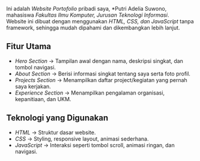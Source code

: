 Ini adalah *Website Portofolio* pribadi saya, *Putri Adelia Suwono, mahasiswa *Fakultas Ilmu Komputer, Jurusan Teknologi Informasi*.  
Website ini dibuat dengan menggunakan *HTML, CSS, dan JavaScript* tanpa framework, sehingga mudah dipahami dan dikembangkan lebih lanjut.

## Fitur Utama
- *Hero Section* → Tampilan awal dengan nama, deskripsi singkat, dan tombol navigasi.  
- *About Section* → Berisi informasi singkat tentang saya serta foto profil.  
- *Projects Section* → Menampilkan daftar project/kegiatan yang pernah saya kerjakan.  
- *Experience Section* → Menampilkan pengalaman organisasi, kepanitiaan, dan UKM.   

## Teknologi yang Digunakan
- *HTML* → Struktur dasar website.  
- *CSS* → Styling, responsive layout, animasi sederhana.  
- *JavaScript* → Interaksi seperti tombol scroll, animasi ringan, dan navigasi.
